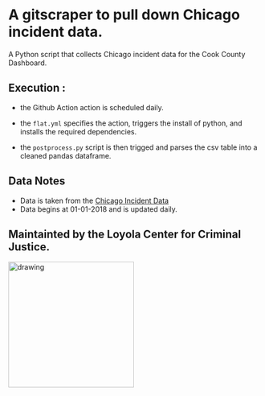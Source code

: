 # A gitscraper to pull down Chicago incident data.

A Python script that collects Chicago incident data for the Cook County Dashboard.


## Execution :

- the Github Action action is scheduled daily.

- the `flat.yml` specifies the action, triggers the install of python, and installs the required dependencies. 

- the `postprocess.py` script is then trigged and parses the csv table into a cleaned pandas dataframe.
  
## Data Notes

- Data is taken from the [Chicago Incident Data]([https://www.cookcountysheriffil.gov/jail-population-data/](https://data.cityofchicago.org/Public-Safety/Crimes-2001-to-Present/ijzp-q8t2/about_data))
- Data begins at 01-01-2018 and is updated daily.


## Maintainted by the Loyola Center for Criminal Justice.

<img src="https://loyolaccj.org/static/images/ccj-loyola-black.svg" alt="drawing" width="250"/> 

